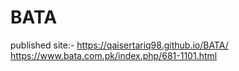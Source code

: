 # BATA
published site:- https://qaisertariq98.github.io/BATA/
<br>
https://www.bata.com.pk/index.php/681-1101.html
